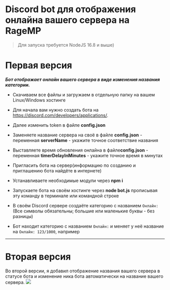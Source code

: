 # Discord bot для отображения онлайна вашего сервера на RageMP
> Для запуска требуется NodeJS 16.8 и выше)

# Первая версия
***Бот отображает онлайн вашего сервера в виде изменения названия категории.***

- Скачиваем все файлы и загружаем в отдельную папку на вашем Linux/Windows хостинге

- Для начала вам нужно создать бота на https://discord.com/developers/applications/.

- Далее изменить token в файле **config.json**
- Заменяете название сервера на своё в файле **config.json** - переменная **serverName** - укажите точное соответствие названия
- Выставляете время обновления онлайна в файле**config.json** - переменная **timerDelayInMinutes** - укажите точное время в минутах

- Пригласить бота на сервер(информацию по созданию и приглашению бота найдёте в интернете)

- Устанавливаете необходимые модули через **npm i**

- Запускаете бота на своём хостинге через **node bot.js** прописывая эту команду в терминале или командной строке

- В своём Discord сервере создаёте категорию с названием `Онлайн:` (Все символы обязательны; большие или маленькие буквы - без разницы)

- Бот находит категорию с названием `Онлайн:` и меняет у неё название на `Онлайн: 123/1000`, например

------------


# Вторая версия
Во второй версии, я добавил отображение названия вашего сервера в статусе бота и изменение ника бота автоматически на название вашего сервера.
![](https://prnt.sc/1rbnfct)